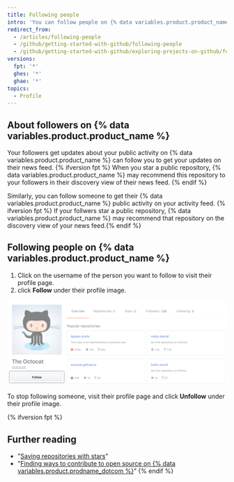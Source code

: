 ```yaml
---
title: Following people
intro: 'You can follow people on {% data variables.product.product_name %} to receive notifications about their activity{% ifversion fpt %} and discover projects in their communities{% endif %}.'
redirect_from:
  - /articles/following-people
  - /github/getting-started-with-github/following-people
  - /github/getting-started-with-github/exploring-projects-on-github/following-people
versions:
  fpt: '*'
  ghes: '*'
  ghae: '*'
topics:
  - Profile
---
```


## About followers on {% data variables.product.product_name %}

Your followers get updates about your public activity on {% data variables.product.product_name %} can follow you to get your updates on their news feed. {% ifversion fpt %} When you star a public repository, {% data variables.product.product_name %} may recommend this repository to your followers in their discovery view of their news feed. {% endif %}

Similarly, you can follow someone to get their {% data variables.product.product_name %} public activity on your activity feed. {% ifversion fpt %} If your follwers star a public repository, {% data variables.product.product_name %} may recommend that repository on the discovery view of your news feed.{% endif %}

<!-- You can follow people on {% data variables.product.product_name %}, to see their public activity in the activity view of your news feed. {% ifversion fpt %} When a person you follow stars a public repository, {% data variables.product.product_name %} may recommend this repository to you in your discovery view of your feed.
When you follow people, you'll see their public activity in the activity view of your news feed.{% ifversion fpt %} If someone you follow stars a public repository, {% data variables.product.product_name %} may recommend the repository to you in the discovery view of your news feed.{% endif %} To follow someone, visit their profile page and click **Follow** under their profile image. -->

## Following people on {% data variables.product.product_name %}

1. Click on the username of the person you want to follow to visit their profile page.
2. click **Follow** under their profile image.

![Follow user button](/assets/images/help/profile/follow-user-button.png)

To stop following someone, visit their profile page and click **Unfollow** under their profile image.

{% ifversion fpt %}
## Further reading

- "[Saving repositories with stars](/articles/saving-repositories-with-stars/)"
- "[Finding ways to contribute to open source on {% data variables.product.prodname_dotcom %}](/github/getting-started-with-github/finding-ways-to-contribute-to-open-source-on-github)"
{% endif %}
